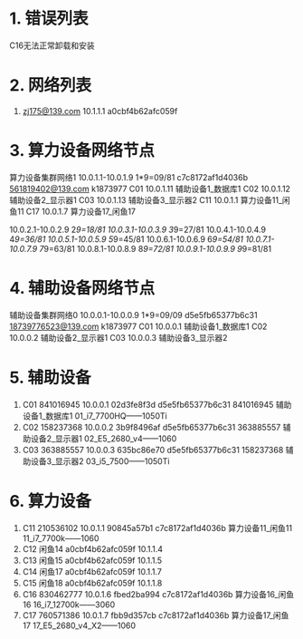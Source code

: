 # 1. 错误列表

C16无法正常卸载和安装

# 2. 网络列表

1. zj175@139.com   10.1.1.1    a0cbf4b62afc059f


# 3. 算力设备网络节点

算力设备集群网络1    10.0.1.1-10.0.1.9   1*9=09/81   c7c8172af1d4036b    561819402@139.com    k1873977
C01 10.0.1.11   辅助设备1_数据库1
C02 10.0.1.12   辅助设备2_显示器1
C03 10.0.1.13   辅助设备3_显示器2
C11 10.0.1.1    算力设备11_闲鱼11
C17 10.0.1.7    算力设备17_闲鱼17


10.0.2.1-10.0.2.9   2*9=18/81
10.0.3.1-10.0.3.9   3*9=27/81
10.0.4.1-10.0.4.9   4*9=36/81
10.0.5.1-10.0.5.9   5*9=45/81
10.0.6.1-10.0.6.9   6*9=54/81
10.0.7.1-10.0.7.9   7*9=63/81
10.0.8.1-10.0.8.9   8*9=72/81
10.0.9.1-10.0.9.9   9*9=81/81

# 4. 辅助设备网络节点

辅助设备集群网络0    10.0.0.1-10.0.0.9   1*9=09/09   d5e5fb65377b6c31   18739776523@139.com  k1873977
C01 10.0.0.1    辅助设备1_数据库1
C02 10.0.0.2    辅助设备2_显示器1
C03 10.0.0.3    辅助设备3_显示器2


# 5. 辅助设备

1. C01  841016945   10.0.0.1    02d3fe8f3d    d5e5fb65377b6c31    841016945   辅助设备1_数据库1 01_i7_7700HQ——1050Ti
2. C02  158237368   10.0.0.2    3b9f8496af    d5e5fb65377b6c31    363885557   辅助设备2_显示器1 02_E5_2680_v4——1060
3. C03  363885557   10.0.0.3    635bc86e70    d5e5fb65377b6c31    158237368   辅助设备3_显示器2 03_i5_7500——1050Ti

# 6. 算力设备

1. C11  210536102   10.0.1.1    90845a57b1  c7c8172af1d4036b    算力设备11_闲鱼11   11_i7_7700k——1060
2. C12 闲鱼14  a0cbf4b62afc059f    10.1.1.4
3. C13 闲鱼15  a0cbf4b62afc059f    10.1.1.5
4. C14 闲鱼17  a0cbf4b62afc059f    10.1.1.7
5. C15 闲鱼18  a0cbf4b62afc059f    10.1.1.8
6. C16  830462777   10.0.1.6    fbed2ba994  c7c8172af1d4036b    算力设备16_闲鱼16   16_i7_12700k——3060
7. C17  760571386   10.0.1.7    fbb9d357cb  c7c8172af1d4036b    算力设备17_闲鱼17   17_E5_2680_v4_X2——1060
